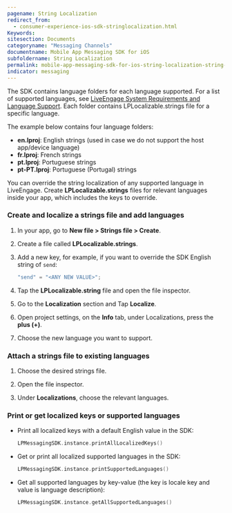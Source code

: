 ```yaml
---
pagename: String Localization
redirect_from:
  - consumer-experience-ios-sdk-stringlocalization.html
Keywords:
sitesection: Documents
categoryname: "Messaging Channels"
documentname: Mobile App Messaging SDK for iOS
subfoldername: String Localization
permalink: mobile-app-messaging-sdk-for-ios-string-localization-string-localization.html
indicator: messaging
---
```


The SDK contains language folders for each language supported. For a list of supported languages, see [LiveEngage System Requirements and Language Support](https://ce-sr.s3.amazonaws.com/CA/Admin/Sys%20req/System%20requirements.pdf). Each folder contains LPLocalizable.strings file for a specific language.

The example below contains four language folders:

* **en.lproj**: English strings (used in case we do not support the host app/device language)
* **fr.lproj**: French strings
* **pt.lproj**: Portuguese strings
* **pt-PT.lproj**: Portuguese (Portugal) strings

You can override the string localization of any supported language in LiveEngage. Create **LPLocalizable.strings** files for relevant languages inside your app, which includes the keys to override.  

### Create and localize a strings file and add languages

1. In your app, go to **New file > Strings file > Create**.

2. Create a file called **LPLocalizable.strings**.  

3. Add a new key, for example, if you want to override the SDK English string of `send`:  
   
   ```swift
   "send" = "<ANY NEW VALUE>";
   ```

4. Tap the **LPLocalizable.string** file and open the file inspector.

5. Go to the **Localization** section and Tap **Localize**.

6. Open project settings, on the **Info** tab, under Localizations, press the **plus (+)**.

7. Choose the new language you want to support.

### Attach a strings file to existing languages


1. Choose the desired strings file.

2. Open the file inspector.

3. Under **Localizations**, choose the relevant languages.


### Print or get localized keys or supported languages

* Print all localized keys with a default English value in the SDK:

   ```swift
   LPMessagingSDK.instance.printAllLocalizedKeys()
   ```

* Get or print all localized supported languages in the SDK:

   ```swift
   LPMessagingSDK.instance.printSupportedLanguages()
   ```

* Get all supported languages by key-value (the key is locale key and value is language description):

   ```swift
   LPMessagingSDK.instance.getAllSupportedLanguages()
   ```
